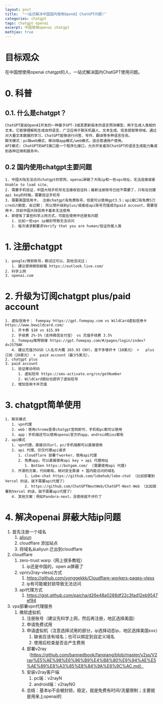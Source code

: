 ```yaml
---
layout: post
title:  "一站式解决中国国内使用OpenAI ChatGPT问题!"
categories: chatgpt
tags: chatgpt openai 
excerpt: 中国使用openai chatgpt
mathjax: true
---
```



# 目标观众
   在中国想使用openai chatgpt的人，一站式解决国内ChatGPT使用问题。
# 0. 科普
    
## 0.1. 什么是chatgpt？
    ChatGPT是由OpenAI开发的一种基于GPT-3或其更新版本的语言预测模型，用于生成人类般的文本。它能够理解和生成自然语言，广泛应用于聊天机器人、文本生成、信息提取等领域。通过对大量文本数据的学习，ChatGPT能够进行问答、写作、翻译等多种语言任务。
    聊天模式：pc端web模式，移动端app模式/web模式，适合普通用户使用。
    API模式: ChatGPT的API接口是一个程序化接口，允许开发者将ChatGPT的语言生成能力集成到各种应用和服务中。
    
## 0.2 国内使用chatgpt主要问题
    1. 中国大陆无法访问chatgpt的官网，openai屏蔽了大陆ip和一些vps地址，无法连接或者Unable to load site，
    2. 需要手机验证，中国大陆手机号无法接收验证码；最新注册账号已经不需要了，只有在创建api key的时候，需要验证手机号
    3. 需要美国信用卡， 注册chatgpt有免费账号，但是可以使用gpt3.5；api接口有免费5刀credit额度，会过期； 所以想升级到plus/或者给api账号充值成功paid account，需要信用卡，目前中国大陆信用卡基本无法使用
    4. 即使有了某些科学上网方式，可能在使用中还是有问题
       1. 比如一些vpn ip被封导致无法访问
       2. 每次请求都要求Verify that you are human/验证你是人类

# 1. 注册chatgpt
    1. google/微软账号，都试过可以，其他没试过；
       1. 建议使用微软邮箱 https://outlook.live.com/
    2. 科学上网
    3. openai.com

# 2. 升级为订阅chatgpt plus/paid account
    1. 虚拟信用卡： fomepay https://gpt.fomepay.com vs WildCard虚拟信用卡 https://www.bewildcard.com/
       1. 开卡费 $10 vs $15.99
       2. 手续费 2%-5%（支持微信支付宝） vs 充值手续费 3.5%
       3. fomepay推荐链接 https://gpt.fomepay.com/#/pages/login/index?d=JS79AK
       4. 建议充值35USD（人名币大概 265.93 CNY），差不多够开卡（10美元） +   plus 订阅（20美元） +  paid account（最少5美元），
    2. chatgpt plus
    3. paid account
       1. 验证移动号码
          1. 虚拟短号 https://sms-activate.org/cn/getNumber
          2. WildCard貌似也提供了虚拟短号
       2. 增加信用卡并充值

# 3. chatgpt简单使用
    1. 聊天模式
       1. vpn代理
       2. web：使用chrome登录chatgpt官网即可，手机和pc都可以使用
       3. app：手机端还可以使用openai官方的app，android和ios都有
    2. api模式
       1. vpn代理，直接访问url，pc/手机端都可以直接使用
       2. api 代理，仅仅代理api请求
          1. cloudflare 部署个worker，使用api代理
          2. 免费app，可以直接使用api key + api 代理地址
             1. BotGen https://botgem.com/  (需要使用api 代理)
       3. 开源的方案，代码都有，相对安全靠谱 + 国内能访问的域名
             1. Lobe-chat https://github.com/lobehub/lobe-chat （比如部署到Vercel 的话，就不需要api代理了）
             2. https://github.com/ChatGPTNextWeb/ChatGPT-Next-Web （比如部署到Vercel 的话，就不需要api代理了）
       4. 其他方案：例如Pandora-next，没使用就不评价了
   
# 4. 解决openai 屏蔽大陆ip问题
  1. 首先注册一个域名
     1. [aliyun](https://wanwang.aliyun.com/)
     2. cloudflare 添加站点
     3. 将域名从aliyun 迁出到cloudflare
  2. cloudflare
     1. zero-trust warp（网上很多教程）
        1. ip还是中国的，open ai屏蔽了
     2. vpn(v2ray-vless)方式
        1. https://github.com/yonggekkk/Cloudflare-workers-pages-vless
        2. ip有可能被封锁导致无法访问
     3. api代理方式 
        1. https://gist.github.com/paicha/d26e48a0288df22c3fad12eb9547ef94
  3. vps部署vpn代理服务
     1. 微软虚拟机
        1. 注册账号（建议先科学上网，然后再注册，地区选择美国）
        2. 申请免费试用
        3. 申请虚拟机（注意选择试用的部分，ip选择动态ip，地区选择美国xxx）
           1. 缺省应该有域名；也可以绑定到自定义域名
           2. 使用后检查是否会产生费用
        4. 部署v2ray（https://github.com/bannedbook/fanqiang/blob/master/v2ss/V2ray%E5%AE%98%E6%96%B9%E4%B8%80%E9%94%AE%E5%AE%89%E8%A3%85%E8%84%9A%E6%9C%AC.md）
        5. 安装v2ray客户端
           1. pc端：v2rayN
           2. android端：v2rayNG
        6. 总结：基本ip不会被封锁，稳定，就是免费有时间/流量限制；主要就是用来上openai的